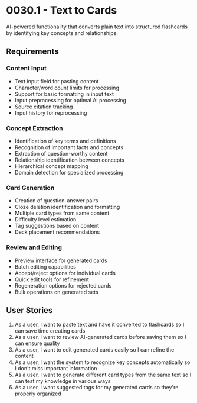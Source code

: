 # 0030.1 - Text to Cards

AI-powered functionality that converts plain text into structured flashcards by identifying key concepts and relationships.

## Requirements

### Content Input
- Text input field for pasting content
- Character/word count limits for processing
- Support for basic formatting in input text
- Input preprocessing for optimal AI processing
- Source citation tracking
- Input history for reprocessing

### Concept Extraction
- Identification of key terms and definitions
- Recognition of important facts and concepts
- Extraction of question-worthy content
- Relationship identification between concepts
- Hierarchical concept mapping
- Domain detection for specialized processing

### Card Generation
- Creation of question-answer pairs
- Cloze deletion identification and formatting
- Multiple card types from same content
- Difficulty level estimation
- Tag suggestions based on content
- Deck placement recommendations

### Review and Editing
- Preview interface for generated cards
- Batch editing capabilities
- Accept/reject options for individual cards
- Quick edit tools for refinement
- Regeneration options for rejected cards
- Bulk operations on generated sets

## User Stories

1. As a user, I want to paste text and have it converted to flashcards so I can save time creating cards
2. As a user, I want to review AI-generated cards before saving them so I can ensure quality
3. As a user, I want to edit generated cards easily so I can refine the content
4. As a user, I want the system to recognize key concepts automatically so I don't miss important information
5. As a user, I want to generate different card types from the same text so I can test my knowledge in various ways
6. As a user, I want suggested tags for my generated cards so they're properly organized
